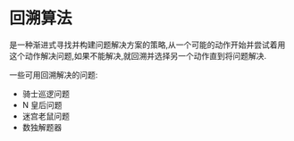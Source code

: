 # 回溯算法

是一种渐进式寻找并构建问题解决方案的策略,从一个可能的动作开始并尝试着用这个动作解决问题,如果不能解决,就回溯并选择另一个动作直到将问题解决.

一些可用回溯解决的问题:

- 骑士巡逻问题
- N 皇后问题
- 迷宫老鼠问题
- 数独解题器
